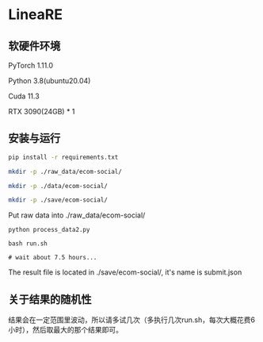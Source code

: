 # LineaRE

## 软硬件环境

PyTorch  1.11.0

Python  3.8(ubuntu20.04)

Cuda  11.3

RTX 3090(24GB) * 1

## 安装与运行
```bash
pip install -r requirements.txt

mkdir -p ./raw_data/ecom-social/

mkdir -p ./data/ecom-social/

mkdir -p ./save/ecom-social/
```

Put raw data into ./raw_data/ecom-social/

```
python process_data2.py

bash run.sh

# wait about 7.5 hours...
```

The result file is located in ./save/ecom-social/, it's name is submit.json

## 关于结果的随机性
结果会在一定范围里波动，所以请多试几次（多执行几次run.sh，每次大概花费6小时），然后取最大的那个结果即可。
